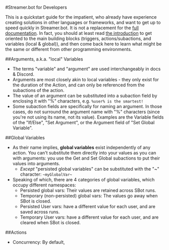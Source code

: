 #Streamer.bot for Developers

This is a quickstart guide for the impatient, who already have experience creating solutions in other languages or frameworks, and want to get up to speed quickly in Streamer.bot.  It is not a replacement for the [full documentation](https://docs.streamer.bot/ ).  In fact, you should at least read [the introduction](https://docs.streamer.bot/get-started/introduction ) to get oriented to the main building blocks (triggers, actions/subactions, and variables (local & global)), and then come back here to learn what might be the same or different from other programming environments.

##Arguments, a.k.a. "local" Variables
* The terms "variable" and "argument" are used interchangeably in docs & Discord.
* Arguments are most closely akin to local variables - they only exist for the duration of the Action, and can only be referenced from the subactions of the action.
* The value of an argument can be substituted into a subaction field by enclosing it with "%" characters, e.g. `%user% is the smartest!`
* Some subaction fields are specifically for naming an argument.  In those cases, do not surround the argument name with "%" characters (since you're not using its name, not its value).  Examples are the Variable fields of the "If/Else", "Set Argument", or the Argument field of "Set Global Variable".

##Global Variables
* As their name implies, **global variables** exist independently of any action.  You can't substitute them directly into your values as you can with arguments: you use the Get and Set Global subactions to put their values into arguments.
  * *Except* "persisted global variables" can be substituted with the "~" character: `~myGlobalVar~`
* Speaking of which, there are 4 categories of global variables, which occupy different namespaces:
  * Persisted global vars: Their values are retained across SBot runs.
  * Temporary (non-persisted) global vars: The values go away when SBot is closed.
  * Persisted User vars: have a different value for each user, and are saved across runs.
  * Temporary User vars: have a different value for each user, and are cleared when SBot is closed.

##Actions

* Concurrency: By default, 
